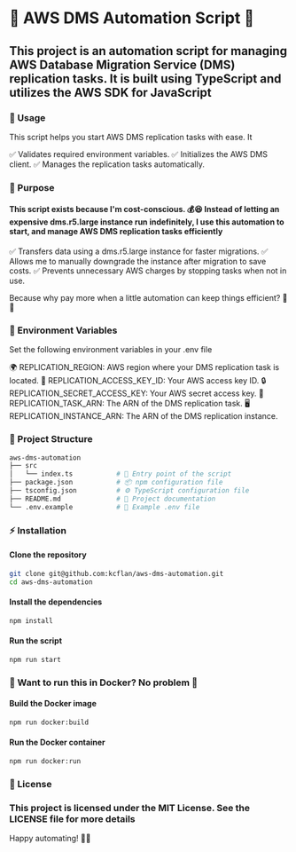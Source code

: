 # 🚀 AWS DMS Automation Script 🎯

## This project is an automation script for managing AWS Database Migration Service (DMS) replication tasks. It is built using TypeScript and utilizes the AWS SDK for JavaScript

### 🚀 Usage

This script helps you start AWS DMS replication tasks with ease. It

✅ Validates required environment variables.
✅ Initializes the AWS DMS client.
✅ Manages the replication tasks automatically.

### 🚀 Purpose

#### This script exists because I'm cost-conscious. 💰😆 Instead of letting an expensive dms.r5.large instance run indefinitely, I use this automation to start, and manage AWS DMS replication tasks efficiently

✅ Transfers data using a dms.r5.large instance for faster migrations.
✅ Allows me to manually downgrade the instance after migration to save costs.
✅ Prevents unnecessary AWS charges by stopping tasks when not in use.

Because why pay more when a little automation can keep things efficient? 🤖💸

### 🔧 Environment Variables

Set the following environment variables in your .env file

🌍 REPLICATION_REGION: AWS region where your DMS replication task is located.
🔑 REPLICATION_ACCESS_KEY_ID: Your AWS access key ID.
🔒 REPLICATION_SECRET_ACCESS_KEY: Your AWS secret access key.
📜 REPLICATION_TASK_ARN: The ARN of the DMS replication task.
🖥️ REPLICATION_INSTANCE_ARN: The ARN of the DMS replication instance.

### 📂 Project Structure

```sh
aws-dms-automation
├── src
│   └── index.ts           # 🚀 Entry point of the script
├── package.json           # 📦 npm configuration file
├── tsconfig.json          # ⚙️ TypeScript configuration file
├── README.md              # 📖 Project documentation
└── .env.example           # 🔑 Example .env file
```

### ⚡ Installation

#### Clone the repository

```sh
git clone git@github.com:kcflan/aws-dms-automation.git
cd aws-dms-automation
```

#### Install the dependencies

```sh
npm install
```

#### Run the script

```sh
npm run start
```

### 🐳 Want to run this in  Docker? No problem 🚀

#### Build the Docker image

```sh
npm run docker:build
```

#### Run the Docker container

```sh
npm run docker:run
```

### 📜 License

### This project is licensed under the MIT License. See the LICENSE file for more details

Happy automating! 🎉🚀

